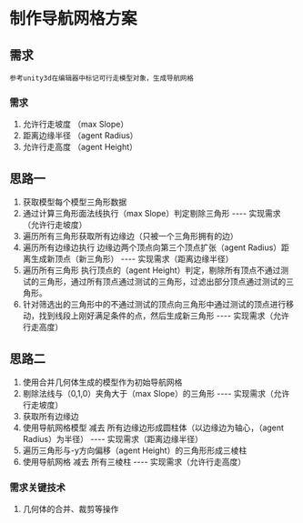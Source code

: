 # 制作导航网格方案

## 需求

    参考unity3d在编辑器中标记可行走模型对象，生成导航网格

### 需求 
1. 允许行走坡度   （max Slope）
2. 距离边缘半径   （agent Radius）
3. 允许行走高度   （agent Height）

## 思路一 
1. 获取模型每个模型三角形数据
2. 通过计算三角形面法线执行（max Slope）判定剔除三角形                                   ---- 实现需求（允许行走坡度）
3. 遍历所有三角形获取所有边缘边（只被一个三角形拥有的边）
4. 遍历所有边缘边执行 边缘边两个顶点向第三个顶点扩张（agent Radius）距离生成新顶点（新三角形）               ---- 实现需求（距离边缘半径）
5. 遍历所有三角形 执行顶点的（agent Height）判定，剔除所有顶点不通过测试的三角形，通过所有顶点通过测试的三角形，过滤出部分顶点通过测试的三角形。
6. 针对筛选出的三角形中的不通过测试的顶点向三角形中通过测试的顶点进行移动，找到线段上刚好满足条件的点，然后生成新三角形       ---- 实现需求（允许行走高度）

## 思路二
1. 使用合并几何体生成的模型作为初始导航网格
2. 剔除法线与（0,1,0）夹角大于（max Slope）的三角形                          ---- 实现需求（允许行走坡度）
3. 获取所有边缘边
4. 使用导航网格模型 减去 所有边缘边形成圆柱体（以边缘边为轴心，（agent Radius）为半径）                                ---- 实现需求（距离边缘半径）
5. 遍历三角形与-y方向偏移（agent Height）的三角形形成三棱柱
6. 使用导航网格 减去 所有三棱柱                                                                  ---- 实现需求（允许行走高度）

### 需求关键技术
1. 几何体的合并、裁剪等操作